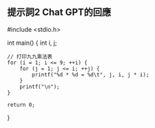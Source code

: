 ## 提示詞2 Chat GPT的回應

#include <stdio.h>

int main() {
    int i, j;
    
    // 打印九九乘法表
    for (i = 1; i <= 9; ++i) {
        for (j = 1; j <= i; ++j) {
            printf("%d * %d = %d\t", j, i, j * i);
        }
        printf("\n");
    }
    
    return 0;
}
